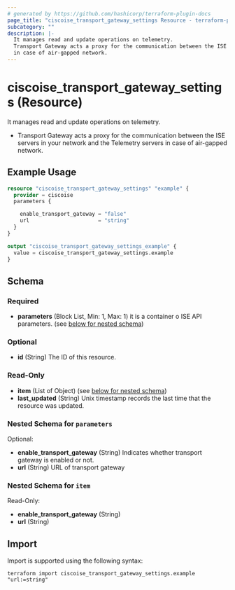 ```yaml
---
# generated by https://github.com/hashicorp/terraform-plugin-docs
page_title: "ciscoise_transport_gateway_settings Resource - terraform-provider-ciscoise"
subcategory: ""
description: |-
  It manages read and update operations on telemetry.
  Transport Gateway acts a proxy for the communication between the ISE servers in your network and the Telemetry servers
  in case of air-gapped network.
---
```


# ciscoise_transport_gateway_settings (Resource)

It manages read and update operations on telemetry.

- Transport Gateway acts a proxy for the communication between the ISE servers in your network and the Telemetry servers
in case of air-gapped network.

## Example Usage

```terraform
resource "ciscoise_transport_gateway_settings" "example" {
  provider = ciscoise
  parameters {

    enable_transport_gateway = "false"
    url                      = "string"
  }
}

output "ciscoise_transport_gateway_settings_example" {
  value = ciscoise_transport_gateway_settings.example
}
```

<!-- schema generated by tfplugindocs -->
## Schema

### Required

- **parameters** (Block List, Min: 1, Max: 1) it is a container o ISE API parameters. (see [below for nested schema](#nestedblock--parameters))

### Optional

- **id** (String) The ID of this resource.

### Read-Only

- **item** (List of Object) (see [below for nested schema](#nestedatt--item))
- **last_updated** (String) Unix timestamp records the last time that the resource was updated.

<a id="nestedblock--parameters"></a>
### Nested Schema for `parameters`

Optional:

- **enable_transport_gateway** (String) Indicates whether transport gateway is enabled or not.
- **url** (String) URL of transport gateway


<a id="nestedatt--item"></a>
### Nested Schema for `item`

Read-Only:

- **enable_transport_gateway** (String)
- **url** (String)

## Import

Import is supported using the following syntax:

```shell
terraform import ciscoise_transport_gateway_settings.example "url:=string"
```
